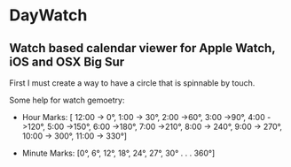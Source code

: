 #  DayWatch

## Watch based calendar viewer for Apple Watch, iOS and OSX Big Sur

First I must create a way to have a circle that is spinnable by touch. 

Some help for watch gemoetry:
- Hour Marks: [ 12:00 -> 0°, 1:00 -> 30°,  2:00 ->60°, 3:00 ->90°, 4:00 ->120°, 5:00 ->150°,  6:00 ->180°, 7:00 ->210°,  8:00 -> 240°,  9:00 ->  270°, 10:00 -> 300°, 11:00 -> 330°]

- Minute Marks: [0°, 6°, 12°, 18°, 24°, 27°, 30° .  .  . 360°]
